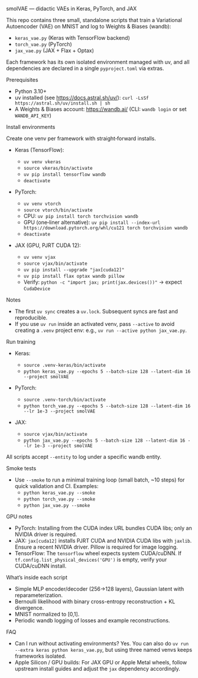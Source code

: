smolVAE — didactic VAEs in Keras, PyTorch, and JAX

This repo contains three small, standalone scripts that train a Variational Autoencoder (VAE) on MNIST and log to Weights & Biases (wandb):

- `keras_vae.py` (Keras with TensorFlow backend)
- `torch_vae.py` (PyTorch)
- `jax_vae.py` (JAX + Flax + Optax)

Each framework has its own isolated environment managed with uv, and all dependencies are declared in a single `pyproject.toml` via extras.

Prerequisites

- Python 3.10+
- uv installed (see https://docs.astral.sh/uv/): `curl -LsSf https://astral.sh/uv/install.sh | sh`
- A Weights & Biases account: https://wandb.ai/ (CLI: `wandb login` or set `WANDB_API_KEY`)

Install environments

Create one venv per framework with straight‑forward installs.

- Keras (TensorFlow):
  - `uv venv vkeras`
  - `source vkeras/bin/activate`
  - `uv pip install tensorflow wandb`
  - `deactivate`

- PyTorch:
  - `uv venv vtorch`
  - `source vtorch/bin/activate`
  - CPU: `uv pip install torch torchvision wandb`
  - GPU (one‑liner alternative): `uv pip install --index-url https://download.pytorch.org/whl/cu121 torch torchvision wandb`
  - `deactivate`

- JAX (GPU, PJRT CUDA 12):
  - `uv venv vjax`
  - `source vjax/bin/activate`
  - `uv pip install --upgrade "jax[cuda12]"`
  - `uv pip install flax optax wandb pillow`
  - Verify: `python -c "import jax; print(jax.devices())"` → expect `CudaDevice`

Notes

- The first `uv sync` creates a `uv.lock`. Subsequent syncs are fast and reproducible.
- If you use `uv run` inside an activated venv, pass `--active` to avoid creating a `.venv` project env: e.g., `uv run --active python jax_vae.py`.

Run training

- Keras:
  - `source .venv-keras/bin/activate`
  - `python keras_vae.py --epochs 5 --batch-size 128 --latent-dim 16 --project smolVAE`

- PyTorch:
  - `source .venv-torch/bin/activate`
  - `python torch_vae.py --epochs 5 --batch-size 128 --latent-dim 16 --lr 1e-3 --project smolVAE`

- JAX:
  - `source vjax/bin/activate`
  - `python jax_vae.py --epochs 5 --batch-size 128 --latent-dim 16 --lr 1e-3 --project smolVAE`

All scripts accept `--entity` to log under a specific wandb entity.

Smoke tests

- Use `--smoke` to run a minimal training loop (small batch, ~10 steps) for quick validation and CI. Examples:
  - `python keras_vae.py --smoke`
  - `python torch_vae.py --smoke`
  - `python jax_vae.py --smoke`

GPU notes

- PyTorch: Installing from the CUDA index URL bundles CUDA libs; only an NVIDIA driver is required.
- JAX: `jax[cuda12]` installs PJRT CUDA and NVIDIA CUDA libs with `jaxlib`. Ensure a recent NVIDIA driver. Pillow is required for image logging.
- TensorFlow: The `tensorflow` wheel expects system CUDA/cuDNN. If `tf.config.list_physical_devices('GPU')` is empty, verify your CUDA/cuDNN install.

What’s inside each script

- Simple MLP encoder/decoder (256→128 layers), Gaussian latent with reparameterization.
- Bernoulli likelihood with binary cross-entropy reconstruction + KL divergence.
- MNIST normalized to [0,1].
- Periodic wandb logging of losses and example reconstructions.

FAQ

- Can I run without activating environments? Yes. You can also do `uv run --extra keras python keras_vae.py`, but using three named venvs keeps frameworks isolated.
- Apple Silicon / GPU builds: For JAX GPU or Apple Metal wheels, follow upstream install guides and adjust the `jax` dependency accordingly.
